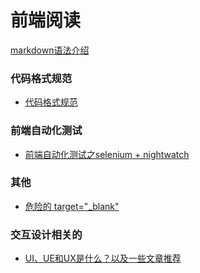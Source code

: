 # 前端阅读
 
[markdown语法介绍](https://github.com/zlh562011966/learnGit/issues/2)  




### 代码格式规范  
* [代码格式规范](https://github.com/zlh562011966/mySpace/issues/1)  




### 前端自动化测试
* [前端自动化测试之selenium + nightwatch](https://github.com/zlh562011966/mySpace/issues/3)   





### 其他
* [危险的 target="_blank"](https://github.com/zlh562011966/mySpace/issues/4)




### 交互设计相关的
* [UI、UE和UX是什么？以及一些文章推荐](https://github.com/zlh562011966/mySpace/issues/5)

